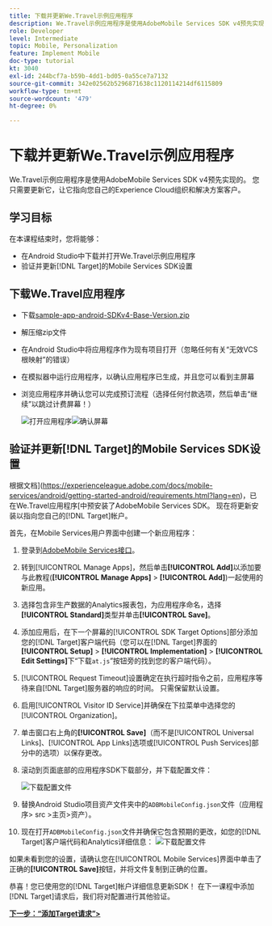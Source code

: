 ```yaml
---
title: 下载并更新We.Travel示例应用程序
description: We.Travel示例应用程序是使用AdobeMobile Services SDK v4预先实现的。 您只需要更新它，让它指向您自己的Experience Cloud组织和解决方案客户。
role: Developer
level: Intermediate
topic: Mobile, Personalization
feature: Implement Mobile
doc-type: tutorial
kt: 3040
exl-id: 244bcf7a-b59b-4dd1-bd05-0a55ce7a7132
source-git-commit: 342e02562b5296871638c1120114214df6115809
workflow-type: tm+mt
source-wordcount: '479'
ht-degree: 0%

---
```


# 下载并更新We.Travel示例应用程序

We.Travel示例应用程序是使用AdobeMobile Services SDK v4预先实现的。 您只需要更新它，让它指向您自己的Experience Cloud组织和解决方案客户。

## 学习目标

在本课程结束时，您将能够：

* 在Android Studio中下载并打开We.Travel示例应用程序
* 验证并更新[!DNL Target]的Mobile Services SDK设置

## 下载We.Travel应用程序

* 下载[sample-app-android-SDKv4-Base-Version.zip](assets/sample-app-android-SDKv4-Base-Version.zip)
* 解压缩zip文件
* 在Android Studio中将应用程序作为现有项目打开（忽略任何有关“无效VCS根映射”的错误）
* 在模拟器中运行应用程序，以确认应用程序已生成，并且您可以看到主屏幕
* 浏览应用程序并确认您可以完成预订流程（选择任何付款选项，然后单击“继续”以跳过计费屏幕！）

  ![打开应用程序](assets/wetravel_homeScreen.png)![确认屏幕](assets/wetravel_confirmationScreen.png)

## 验证并更新[!DNL Target]的Mobile Services SDK设置

根据文档](https://experienceleague.adobe.com/docs/mobile-services/android/getting-started-android/requirements.html?lang=en)，已在We.Travel应用程序[中预安装了AdobeMobile Services SDK。 现在将更新安装以指向您自己的[!DNL Target]帐户。

首先，在Mobile Services用户界面中创建一个新应用程序：

1. 登录到[AdobeMobile Services接口](https://mobilemarketing.adobe.com/)。
1. 转到[!UICONTROL Manage Apps]，然后单击&#x200B;**[!UICONTROL Add]**&#x200B;以添加要与此教程(**[!UICONTROL Manage Apps]** > **[!UICONTROL Add]**)一起使用的新应用。
1. 选择包含非生产数据的Analytics报表包，为应用程序命名，选择&#x200B;**[!UICONTROL Standard]**&#x200B;类型并单击&#x200B;**[!UICONTROL Save]**。
1. 添加应用后，在下一个屏幕的[!UICONTROL SDK Target Options]部分添加您的[!DNL Target]客户端代码（您可以在[!DNL Target]界面的&#x200B;**[!UICONTROL Setup]** > **[!UICONTROL Implementation]** > **[!UICONTROL Edit Settings]**&#x200B;下“下载`at.js`”按钮旁的找到您的客户端代码）。
1. [!UICONTROL Request Timeout]设置确定在执行超时指令之前，应用程序等待来自[!DNL Target]服务器的响应的时间。 只需保留默认设置。
1. 启用[!UICONTROL Visitor ID Service]并确保在下拉菜单中选择您的[!UICONTROL Organization]。
1. 单击窗口右上角的&#x200B;**[!UICONTROL Save]**（而不是[!UICONTROL Universal Links]、[!UICONTROL App Links]选项或[!UICONTROL Push Services]部分中的选项）以保存更改。
1. 滚动到页面底部的应用程序SDK下载部分，并下载配置文件：

   ![下载配置文件](assets/config_file.jpg)

1. 替换Android Studio项目资产文件夹中的`ADBMobileConfig.json`文件（应用程序> src >主页>资产）。

1. 现在打开`ADBMobileConfig.json`文件并确保它包含预期的更改，如您的[!DNL Target]客户端代码和Analytics详细信息：
   ![下载配置文件](assets/client_code.jpg)

如果未看到您的设置，请确认您在[!UICONTROL Mobile Services]界面中单击了正确的&#x200B;**[!UICONTROL Save]**&#x200B;按钮，并将文件复制到正确的位置。

恭喜！您已使用您的[!DNL Target]帐户详细信息更新SDK！ 在下一课程中添加[!DNL Target]请求后，我们将对配置进行其他验证。

**[下一步：“添加Target请求”>](add-requests.md)**
